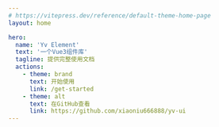 ```yaml
---
# https://vitepress.dev/reference/default-theme-home-page
layout: home

hero:
  name: 'Yv Element'
  text: '一个Vue3组件库'
  tagline: 提供完整使用文档
  actions:
    - theme: brand
      text: 开始使用
      link: /get-started
    - theme: alt
      text: 在GitHub查看
      link: https://github.com/xiaoniu666888/yv-ui
---
```

